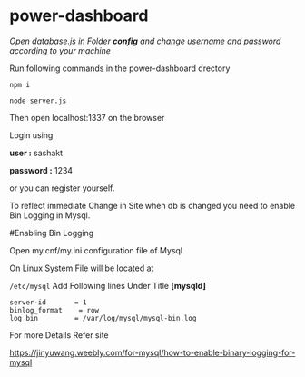# power-dashboard

*Open database.js in Folder **config** and change username and password according to your machine*

Run following commands in the power-dashboard drectory

 `npm i`
 
 `node server.js`
 
Then open localhost:1337 on the browser 

Login using 

  **user :** sashakt
  
  **password :** 1234
  
 or you can register yourself.
 
 To reflect immediate Change in Site when db is changed you need to enable Bin Logging in Mysql. 

#Enabling Bin Logging

Open my.cnf/my.ini configuration file of Mysql

On Linux System File will be located at

`/etc/mysql`
Add Following lines Under Title **[mysqld]**

```
server-id		= 1
binlog_format    = row
log_bin			= /var/log/mysql/mysql-bin.log
```

For more Details Refer site 

https://jinyuwang.weebly.com/for-mysql/how-to-enable-binary-logging-for-mysql
